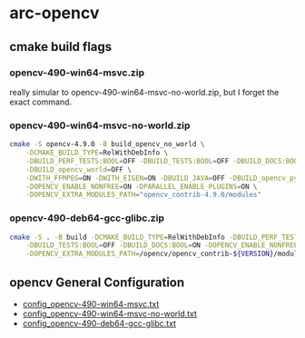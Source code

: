# arc-opencv

## cmake build flags

### opencv-490-win64-msvc.zip
really simular to opencv-490-win64-msvc-no-world.zip, but I forget the exact command.

### opencv-490-win64-msvc-no-world.zip
```sh
cmake -S opencv-4.9.0 -B build_opencv_no_world \
    -DCMAKE_BUILD_TYPE=RelWithDebInfo \
    -DBUILD_PERF_TESTS:BOOL=OFF -DBUILD_TESTS:BOOL=OFF -DBUILD_DOCS:BOOL=ON \
    -DBUILD_opencv_world=OFF \
    -DWITH_FFMPEG=ON -DWITH_EIGEN=ON -DBUILD_JAVA=OFF -DBUILD_opencv_python2=OFF -DBUILD_opencv_python3=OFF \
    -DOPENCV_ENABLE_NONFREE=ON -DPARALLEL_ENABLE_PLUGINS=ON \
    -DOPENCV_EXTRA_MODULES_PATH="opencv_contrib-4.9.0/modules"
```

### opencv-490-deb64-gcc-glibc.zip
```sh
cmake -S . -B build -DCMAKE_BUILD_TYPE=RelWithDebInfo -DBUILD_PERF_TESTS:BOOL=OFF \
    -DBUILD_TESTS:BOOL=OFF -DBUILD_DOCS:BOOL=ON -DOPENCV_ENABLE_NONFREE=ON -DPARALLEL_ENABLE_PLUGINS=ON \
    -DOPENCV_EXTRA_MODULES_PATH=/opencv/opencv_contrib-${VERSION}/modules/
```

## opencv General Configuration

* [config_opencv-490-win64-msvc.txt](./config_opencv-490-win64-msvc.txt)
* [config_opencv-490-win64-msvc-no-world.txt](./config_opencv-490-win64-msvc-no-world.txt)
* [config_opencv-490-deb64-gcc-glibc.txt](./config_opencv-490-deb64-gcc-glibc.txt)
